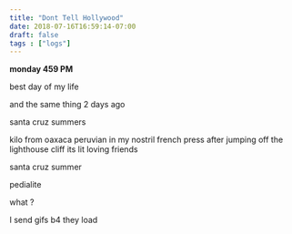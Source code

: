 ```yaml
---
title: "Dont Tell Hollywood"
date: 2018-07-16T16:59:14-07:00
draft: false
tags : ["logs"]
---
```


**monday 459 PM**

best day of my life

and the same thing 2 days ago


santa cruz summers


kilo from oaxaca
peruvian in my nostril
french press after
jumping off the lighthouse cliff
its lit
loving friends

santa cruz summer



pedialite


what ?

I send gifs b4 they load
